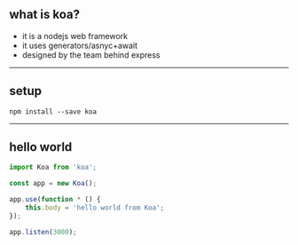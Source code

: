 ## what is koa?

* it is a nodejs web framework
* it uses generators/asnyc+await
* designed by the team behind express

---

## setup

`npm install --save koa`

---

## hello world

```javascript
import Koa from 'koa';

const app = new Koa();

app.use(function * () {
    this.body = 'hello world from Koa';
});

app.listen(3000);
```
